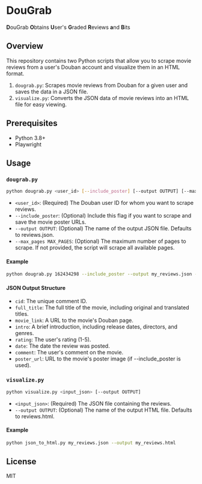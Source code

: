 # DouGrab

**D**ouGrab **O**btains **U**ser's **G**raded **R**eviews **a**nd **B**its

## Overview
This repository contains two Python scripts that allow you to scrape movie reviews from a user's Douban account and visualize them in an HTML format.

1. `dougrab.py`: Scrapes movie reviews from Douban for a given user and saves the data in a JSON file.
2. `visualize.py`: Converts the JSON data of movie reviews into an HTML file for easy viewing.

## Prerequisites
- Python 3.8+
- Playwright

## Usage

### `dougrab.py`

```bash
python dougrab.py <user_id> [--include_poster] [--output OUTPUT] [--max_pages MAX_PAGES]
```

- `<user_id>`: (Required) The Douban user ID for whom you want to scrape reviews.
- `--include_poster`: (Optional) Include this flag if you want to scrape and save the movie poster URLs.
- `--output OUTPUT`: (Optional) The name of the output JSON file. Defaults to reviews.json.
- `--max_pages MAX_PAGES`: (Optional) The maximum number of pages to scrape. If not provided, the script will scrape all available pages.

#### Example

```bash
python dougrab.py 162434298 --include_poster --output my_reviews.json --max_pages 3
```

#### JSON Output Structure

- `cid`: The unique comment ID.
- `full_title`: The full title of the movie, including original and translated titles.
- `movie_link`: A URL to the movie's Douban page.
- `intro`: A brief introduction, including release dates, directors, and genres.
- `rating`: The user's rating (1-5).
- `date`: The date the review was posted.
- `comment`: The user's comment on the movie.
- `poster_url`: URL to the movie's poster image (if --include_poster is used).

### `visualize.py`

```bash
python visualize.py <input_json> [--output OUTPUT]
```
- `<input_json>`: (Required) The JSON file containing the reviews.
- `--output OUTPUT`: (Optional) The name of the output HTML file. Defaults to reviews.html.

#### Example

```bash
python json_to_html.py my_reviews.json --output my_reviews.html
```

## License
MIT